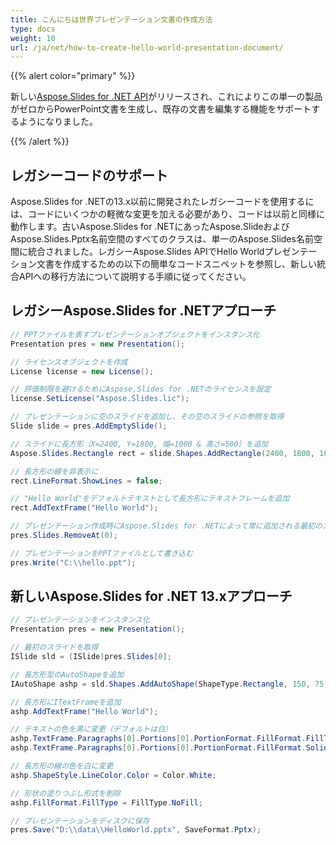 ```yaml
---
title: こんにちは世界プレゼンテーション文書の作成方法
type: docs
weight: 10
url: /ja/net/how-to-create-hello-world-presentation-document/
---
```


{{% alert color="primary" %}} 

新しい[Aspose.Slides for .NET API](/slides/ja/net/)がリリースされ、これによりこの単一の製品がゼロからPowerPoint文書を生成し、既存の文書を編集する機能をサポートするようになりました。

{{% /alert %}} 
## **レガシーコードのサポート**
Aspose.Slides for .NETの13.x以前に開発されたレガシーコードを使用するには、コードにいくつかの軽微な変更を加える必要があり、コードは以前と同様に動作します。古いAspose.Slides for .NETにあったAspose.SlideおよびAspose.Slides.Pptx名前空間のすべてのクラスは、単一のAspose.Slides名前空間に統合されました。レガシーAspose.Slides APIでHello Worldプレゼンテーション文書を作成するための以下の簡単なコードスニペットを参照し、新しい統合APIへの移行方法について説明する手順に従ってください。
## **レガシーAspose.Slides for .NETアプローチ**
```c#
// PPTファイルを表すプレゼンテーションオブジェクトをインスタンス化
Presentation pres = new Presentation();

// ライセンスオブジェクトを作成
License license = new License();

// 評価制限を避けるためにAspose.Slides for .NETのライセンスを設定
license.SetLicense("Aspose.Slides.lic");

// プレゼンテーションに空のスライドを追加し、その空のスライドの参照を取得
Slide slide = pres.AddEmptySlide();

// スライドに長方形（X=2400, Y=1800, 幅=1000 & 高さ=500）を追加
Aspose.Slides.Rectangle rect = slide.Shapes.AddRectangle(2400, 1800, 1000, 500);

// 長方形の線を非表示に
rect.LineFormat.ShowLines = false;

// "Hello World"をデフォルトテキストとして長方形にテキストフレームを追加
rect.AddTextFrame("Hello World");

// プレゼンテーション作成時にAspose.Slides for .NETによって常に追加される最初のスライドを削除
pres.Slides.RemoveAt(0);

// プレゼンテーションをPPTファイルとして書き込む
pres.Write("C:\\hello.ppt");
```



## **新しいAspose.Slides for .NET 13.xアプローチ**
```c#
// プレゼンテーションをインスタンス化
Presentation pres = new Presentation();

// 最初のスライドを取得
ISlide sld = (ISlide)pres.Slides[0];

// 長方形型のAutoShapeを追加
IAutoShape ashp = sld.Shapes.AddAutoShape(ShapeType.Rectangle, 150, 75, 150, 50);

// 長方形にITextFrameを追加
ashp.AddTextFrame("Hello World");

// テキストの色を黒に変更（デフォルトは白）
ashp.TextFrame.Paragraphs[0].Portions[0].PortionFormat.FillFormat.FillType = FillType.Solid;
ashp.TextFrame.Paragraphs[0].Portions[0].PortionFormat.FillFormat.SolidFillColor.Color = Color.Black;

// 長方形の線の色を白に変更
ashp.ShapeStyle.LineColor.Color = Color.White;

// 形状の塗りつぶし形式を削除
ashp.FillFormat.FillType = FillType.NoFill;

// プレゼンテーションをディスクに保存
pres.Save("D:\\data\\HelloWorld.pptx", SaveFormat.Pptx);
```